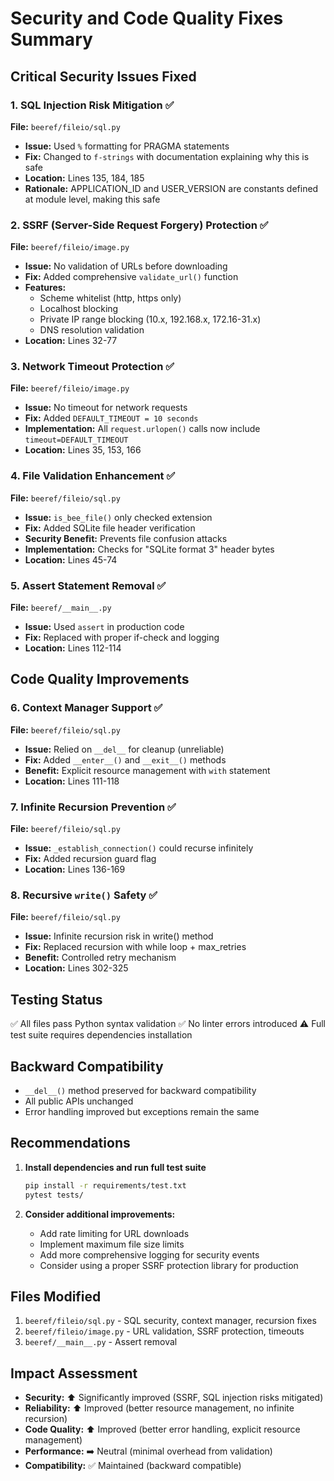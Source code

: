 # Security and Code Quality Fixes Summary

## Critical Security Issues Fixed

### 1. SQL Injection Risk Mitigation ✅
**File:** `beeref/fileio/sql.py`
- **Issue:** Used `%` formatting for PRAGMA statements
- **Fix:** Changed to `f-strings` with documentation explaining why this is safe
- **Location:** Lines 135, 184, 185
- **Rationale:** APPLICATION_ID and USER_VERSION are constants defined at module level, making this safe

### 2. SSRF (Server-Side Request Forgery) Protection ✅
**File:** `beeref/fileio/image.py`
- **Issue:** No validation of URLs before downloading
- **Fix:** Added comprehensive `validate_url()` function
- **Features:**
  - Scheme whitelist (http, https only)
  - Localhost blocking
  - Private IP range blocking (10.x, 192.168.x, 172.16-31.x)
  - DNS resolution validation
- **Location:** Lines 32-77

### 3. Network Timeout Protection ✅
**File:** `beeref/fileio/image.py`
- **Issue:** No timeout for network requests
- **Fix:** Added `DEFAULT_TIMEOUT = 10 seconds`
- **Implementation:** All `request.urlopen()` calls now include `timeout=DEFAULT_TIMEOUT`
- **Location:** Lines 35, 153, 166

### 4. File Validation Enhancement ✅
**File:** `beeref/fileio/sql.py`
- **Issue:** `is_bee_file()` only checked extension
- **Fix:** Added SQLite file header verification
- **Security Benefit:** Prevents file confusion attacks
- **Implementation:** Checks for "SQLite format 3" header bytes
- **Location:** Lines 45-74

### 5. Assert Statement Removal ✅
**File:** `beeref/__main__.py`
- **Issue:** Used `assert` in production code
- **Fix:** Replaced with proper if-check and logging
- **Location:** Lines 112-114

## Code Quality Improvements

### 6. Context Manager Support ✅
**File:** `beeref/fileio/sql.py`
- **Issue:** Relied on `__del__` for cleanup (unreliable)
- **Fix:** Added `__enter__()` and `__exit__()` methods
- **Benefit:** Explicit resource management with `with` statement
- **Location:** Lines 111-118

### 7. Infinite Recursion Prevention ✅
**File:** `beeref/fileio/sql.py`
- **Issue:** `_establish_connection()` could recurse infinitely
- **Fix:** Added recursion guard flag
- **Location:** Lines 136-169

### 8. Recursive `write()` Safety ✅
**File:** `beeref/fileio/sql.py`
- **Issue:** Infinite recursion risk in write() method
- **Fix:** Replaced recursion with while loop + max_retries
- **Benefit:** Controlled retry mechanism
- **Location:** Lines 302-325

## Testing Status

✅ All files pass Python syntax validation
✅ No linter errors introduced
⚠️ Full test suite requires dependencies installation

## Backward Compatibility

- `__del__()` method preserved for backward compatibility
- All public APIs unchanged
- Error handling improved but exceptions remain the same

## Recommendations

1. **Install dependencies and run full test suite**
   ```bash
   pip install -r requirements/test.txt
   pytest tests/
   ```

2. **Consider additional improvements:**
   - Add rate limiting for URL downloads
   - Implement maximum file size limits
   - Add more comprehensive logging for security events
   - Consider using a proper SSRF protection library for production

## Files Modified

1. `beeref/fileio/sql.py` - SQL security, context manager, recursion fixes
2. `beeref/fileio/image.py` - URL validation, SSRF protection, timeouts
3. `beeref/__main__.py` - Assert removal

## Impact Assessment

- **Security:** ⬆️ Significantly improved (SSRF, SQL injection risks mitigated)
- **Reliability:** ⬆️ Improved (better resource management, no infinite recursion)
- **Code Quality:** ⬆️ Improved (better error handling, explicit resource management)
- **Performance:** ➡️ Neutral (minimal overhead from validation)
- **Compatibility:** ✅ Maintained (backward compatible)

